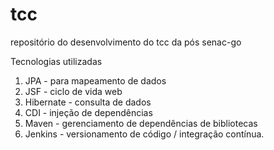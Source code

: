 tcc
===

repositório do desenvolvimento do tcc da pós senac-go

Tecnologias utilizadas

1. JPA - para mapeamento de dados
2. JSF - ciclo de vida web
3. Hibernate - consulta de dados
4. CDI - injeção de dependências
5. Maven - gerenciamento de dependências de bibliotecas
6. Jenkins - versionamento de código / integração contínua.
